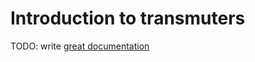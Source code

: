 # Introduction to transmuters

TODO: write [great documentation](http://jacobian.org/writing/great-documentation/what-to-write/)
